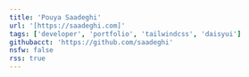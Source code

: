 ```yaml
---
title: 'Pouya Saadeghi'
url: '[https://saadeghi.com]'
tags: ['developer', 'portfolio', 'tailwindcss', 'daisyui']
githubacct: 'https://github.com/saadeghi'
nsfw: false
rss: true
---
```

